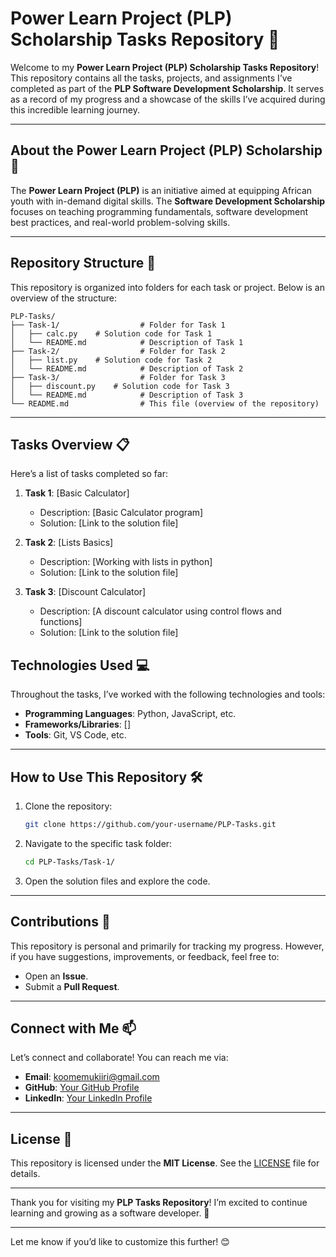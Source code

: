 # **Power Learn Project (PLP) Scholarship Tasks Repository** 🚀

Welcome to my **Power Learn Project (PLP) Scholarship Tasks Repository**! This repository contains all the tasks, projects, and assignments I’ve completed as part of the **PLP Software Development Scholarship**. It serves as a record of my progress and a showcase of the skills I’ve acquired during this incredible learning journey.

---

## **About the Power Learn Project (PLP) Scholarship** 🌟

The **Power Learn Project (PLP)** is an initiative aimed at equipping African youth with in-demand digital skills. The **Software Development Scholarship** focuses on teaching programming fundamentals, software development best practices, and real-world problem-solving skills.

---

## **Repository Structure** 📂

This repository is organized into folders for each task or project. Below is an overview of the structure:

```
PLP-Tasks/
├── Task-1/                  # Folder for Task 1
│   ├── calc.py    # Solution code for Task 1
│   └── README.md            # Description of Task 1
├── Task-2/                  # Folder for Task 2
│   ├── list.py    # Solution code for Task 2
│   └── README.md            # Description of Task 2
├── Task-3/                  # Folder for Task 3
│   ├── discount.py    # Solution code for Task 3
│   └── README.md            # Description of Task 3
└── README.md                # This file (overview of the repository)
```

---

## **Tasks Overview** 📋

Here’s a list of tasks completed so far:

1. **Task 1**: [Basic Calculator]  
   - Description: [Basic Calculator program]  
   - Solution: [Link to the solution file]  

2. **Task 2**: [Lists Basics]  
   - Description: [Working with lists in python]  
   - Solution: [Link to the solution file]  

3. **Task 3**: [Discount Calculator]  
   - Description: [A discount calculator using control flows and functions]  
   - Solution: [Link to the solution file]  

## **Technologies Used** 💻

Throughout the tasks, I’ve worked with the following technologies and tools:

- **Programming Languages**: Python, JavaScript, etc.
- **Frameworks/Libraries**: []
- **Tools**: Git, VS Code, etc.

---

## **How to Use This Repository** 🛠️

1. Clone the repository:
   ```bash
   git clone https://github.com/your-username/PLP-Tasks.git
   ```
2. Navigate to the specific task folder:
   ```bash
   cd PLP-Tasks/Task-1/
   ```
3. Open the solution files and explore the code.

---

## **Contributions** 🤝

This repository is personal and primarily for tracking my progress. However, if you have suggestions, improvements, or feedback, feel free to:

- Open an **Issue**.
- Submit a **Pull Request**.

---

## **Connect with Me** 📫

Let’s connect and collaborate! You can reach me via:

- **Email**: [koomemukiiri@gmail.com](mailto:koomemukiiri@gmail.com)
- **GitHub**: [Your GitHub Profile](https://github.com/MukiiriKoome)
- **LinkedIn**: [Your LinkedIn Profile](https://linkedin.com/in/MukiiriKoome)

---

## **License** 📜

This repository is licensed under the **MIT License**. See the [LICENSE](LICENSE) file for details.

---

Thank you for visiting my **PLP Tasks Repository**! I’m excited to continue learning and growing as a software developer. 🚀

---

Let me know if you’d like to customize this further! 😊

